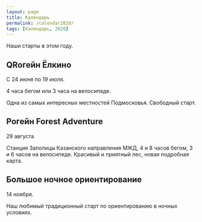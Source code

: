 ```yaml
---
layout: page
title: Календарь
permalink: /calendar2020/
tags: [Календарь, 2020]
---
```


Наши старты в этом году.

QRогейн Ёлкино
--------------

С 24 июня по 19 июля.

4 часа бегом или 3 часа на велосипеде.

Одна из самых интересных местностей Подмосковья. Свободный старт.

Рогейн Forest Adventure
-----------------------

29 августа

Станция Заполицы Казанского направления МЖД, 4 и 8 часов бегом, 3 и 6 часов на велосипеде.
Красивый и приятный лес, новая подробная карта.

Большое ночное ориентирование
-----------------------------

14 ноября. 

Наш любимый традиционный старт по ориентированию в ночных условиях.

